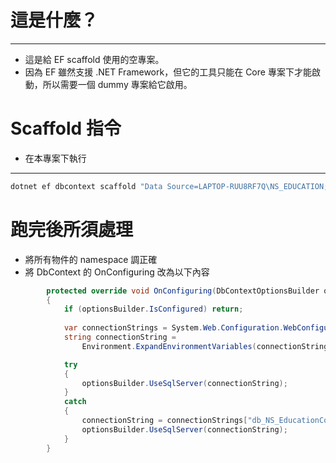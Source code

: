 # 這是什麼？
---

* 這是給 EF scaffold 使用的空專案。
* 因為 EF 雖然支援 .NET Framework，但它的工具只能在 Core 專案下才能啟動，所以需要一個 dummy 專案給它啟用。

# Scaffold 指令
* 在本專案下執行
---
```sh
dotnet ef dbcontext scaffold "Data Source=LAPTOP-RUU8RF7Q\NS_EDUCATION;Initial Catalog=ns;Integrated Security=True" Microsoft.EntityFrameworkCore.SqlServer --use-database-names --context-dir ..\NS_Education\Models\Entities\DbContext --output-dir ..\NS_Education\Models\Entities --context NsDbContext
```

# 跑完後所須處理
* 將所有物件的 namespace 調正確
* 將 DbContext 的 OnConfiguring 改為以下內容
```c#
        protected override void OnConfiguring(DbContextOptionsBuilder optionsBuilder)
        {
            if (optionsBuilder.IsConfigured) return;
            
            var connectionStrings = System.Web.Configuration.WebConfigurationManager.ConnectionStrings;
            string connectionString =
                Environment.ExpandEnvironmentVariables(connectionStrings["db_NS_EducationConnectionStringEnv"].ConnectionString);

            try
            {
                optionsBuilder.UseSqlServer(connectionString);
            }
            catch
            {
                connectionString = connectionStrings["db_NS_EducationConnectionString"].ConnectionString;
                optionsBuilder.UseSqlServer(connectionString);
            }
        } 
```